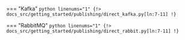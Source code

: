 === "Kafka"
    ```python linenums="1"
    {!> docs_src/getting_started/publishing/direct_kafka.py[ln:7-11] !}
    ```

=== "RabbitMQ"
    ```python linenums="1"
    {!> docs_src/getting_started/publishing/direct_rabbit.py[ln:7-11] !}
    ```
